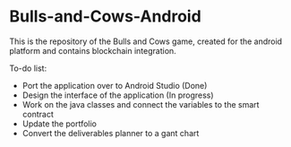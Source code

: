# Bulls-and-Cows-Android
This is the repository of the Bulls and Cows game, created for the android platform and contains blockchain integration.

To-do list:
- Port the application over to Android Studio (Done)
- Design the interface of the application (In progress)
- Work on the java classes and connect the variables to the smart contract
- Update the portfolio
- Convert the deliverables planner to a gant chart